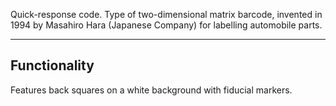 Quick-response code. 
Type of two-dimensional matrix barcode, invented in 1994 by Masahiro Hara (Japanese Company) for labelling automobile parts.

---
## Functionality
Features back squares on a white background with fiducial markers.